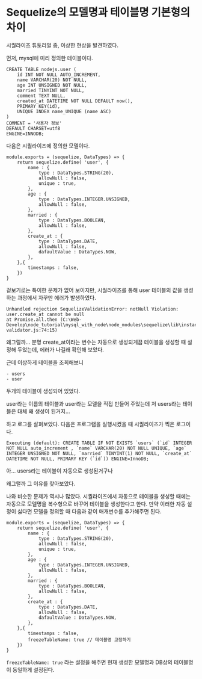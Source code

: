 # Sequelize의 모델명과 테이블명 기본형의 차이

시퀄라이즈 튜토리얼 중, 이상한 현상을 발견하였다.

먼저, mysql에 미리 정의한 테이블이다. 

    CREATE TABLE nodejs.user (
        id INT NOT NULL AUTO_INCREMENT,
        name VARCHAR(20) NOT NULL,
        age INT UNSIGNED NOT NULL,
        married TINYINT NOT NULL,
        comment TEXT NULL,
        created_at DATETIME NOT NULL DEFAULT now(),
        PRIMARY KEY(id),
        UNIQUE INDEX name_UNIQUE (name ASC)
    )
    COMMENT = '사용자 정보'
    DEFAULT CHARSET=utf8
    ENGINE=INNODB;

다음은 시퀄라이즈에 정의한 모델이다.

    module.exports = (sequelize, DataTypes) => {
        return sequelize.define( 'user', {
            name : {
                type : DataTypes.STRING(20),
                allowNull : false,
                unique : true,
            },
            age : {
                type : DataTypes.INTEGER.UNSIGNED,
                allowNull : false,
            },
            married : {
                type : DataTypes.BOOLEAN,
                allowNull : false,
            },
            create_at : {
                type : DataTypes.DATE,
                allowNull : false,
                dafaultValue : DataTypes.NOW,
            },
        },{
            timestamps : false,
        })
    }

겉보기로는 특이한 문제가 없어 보이지만, 시퀄라이즈를 통해 user 테이블의 값을 생성하는 과정에서 자꾸만 에러가 발생하였다. 

    Unhandled rejection SequelizeValidationError: notNull Violation: user.create_at cannot be null
    at Promise.all.then (C:\Web-Develop\node_tutorial\mysql_with_node\node_modules\sequelize\lib\instance-validator.js:74:15)

왜그럴까... 분명 create_at이라는 변수는 자동으로 생성되게끔 테이블을 생성할 때 설정해 두었는데, 에러가 나길래 확인해 보았다.

근데 이상하게 테이블을 조회해보니

    - users
    - user

두개의 테이블이 생성되어 있었다. 

user라는 이름의 테이블과 user라는 모델을 직접 만들어 주었는데 저 users라는 테이블은 대체 왜 생성이 된거지...

하고 로그를 살펴보았다. 다음은 프로그램을 실행시켰을 때 시퀄라이즈가 찍은 로그이다.

    Executing (default): CREATE TABLE IF NOT EXISTS `users` (`id` INTEGER NOT NULL auto_increment , `name` VARCHAR(20) NOT NULL UNIQUE, `age` INTEGER UNSIGNED NOT NULL, `married` TINYINT(1) NOT NULL, `create_at` DATETIME NOT NULL, PRIMARY KEY (`id`)) ENGINE=InnoDB;

아... users라는 테이블이 자동으로 생성된거구나

왜그럴까 그 이유를 찾아보았다.

나와 비슷한 문제가 역시나 많았다. 시퀄라이즈에서 자동으로 테이블을 생성할 때에는 자동으로 모델명을 복수형으로 바꾸어 테이블을 생성한다고 한다. 
만약 이러한 자동 설정이 싫다면 모델을 정의할 때 다음과 같이 매개변수를 추가해주면 된다.


    module.exports = (sequelize, DataTypes) => {
        return sequelize.define( 'user', {
            name : {
                type : DataTypes.STRING(20),
                allowNull : false,
                unique : true,
            },
            age : {
                type : DataTypes.INTEGER.UNSIGNED,
                allowNull : false,
            },
            married : {
                type : DataTypes.BOOLEAN,
                allowNull : false,
            },
            create_at : {
                type : DataTypes.DATE,
                allowNull : false,
                dafaultValue : DataTypes.NOW,
            },
        },{
            timestamps : false,
            freezeTableName: true // 테이블명 고정하기
        })
    }

`freezeTableName: true` 라는 설정을 해주면 현재 생성한 모델명과 DB상의 테이블명이 동일하게 설정된다.

